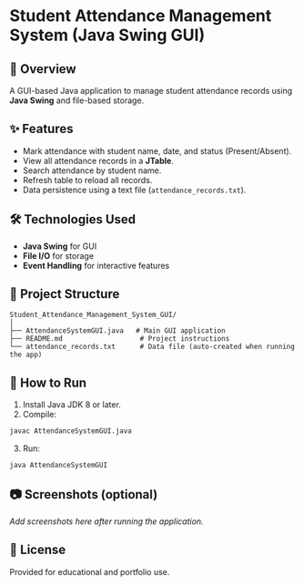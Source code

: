 # Student Attendance Management System (Java Swing GUI)

## 📌 Overview
A GUI-based Java application to manage student attendance records using **Java Swing** and file-based storage.

## ✨ Features
- Mark attendance with student name, date, and status (Present/Absent).
- View all attendance records in a **JTable**.
- Search attendance by student name.
- Refresh table to reload all records.
- Data persistence using a text file (`attendance_records.txt`).

## 🛠 Technologies Used
- **Java Swing** for GUI
- **File I/O** for storage
- **Event Handling** for interactive features

## 📂 Project Structure
```
Student_Attendance_Management_System_GUI/
│
├── AttendanceSystemGUI.java   # Main GUI application
├── README.md                   # Project instructions
└── attendance_records.txt      # Data file (auto-created when running the app)
```

## 🚀 How to Run
1. Install Java JDK 8 or later.
2. Compile:
```bash
javac AttendanceSystemGUI.java
```
3. Run:
```bash
java AttendanceSystemGUI
```

## 📷 Screenshots (optional)
_Add screenshots here after running the application._

## 📜 License
Provided for educational and portfolio use.
